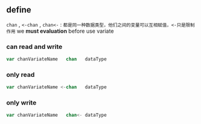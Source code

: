 ##  define
`chan` , `<-chan` , `chan<-` : `都是同一种数据类型，他们之间的变量可以互相赋值，<-只是限制作用` 
we **must evaluation** before use variate

###   can read and write
```go
var chanVariateName   chan   dataType
```

###   only read
```go
var chanVariateName <-chan   dataType
```

###   only write
```go
var chanVariateName   chan<- dataType
```
